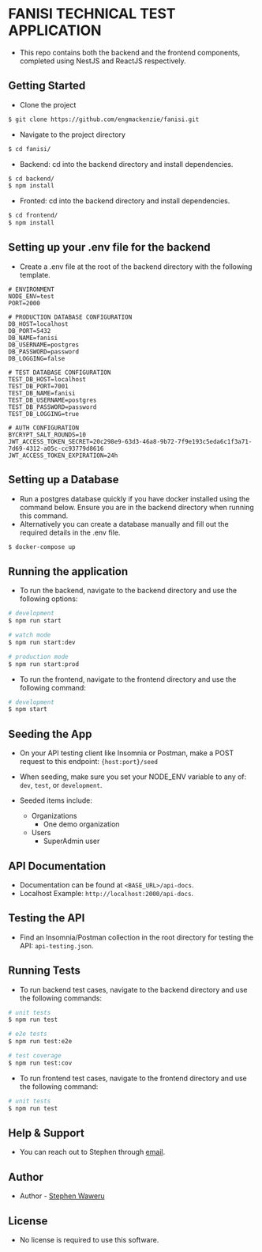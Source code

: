 # FANISI TECHNICAL TEST APPLICATION

- This repo contains both the backend and the frontend components, completed using NestJS and ReactJS respectively.


## Getting Started
- Clone the project 
```bash
$ git clone https://github.com/engmackenzie/fanisi.git
```
- Navigate to the project directory
```bash
$ cd fanisi/
```

- Backend: cd into the backend directory and install dependencies.
```bash
$ cd backend/
$ npm install
```

- Fronted: cd into the backend directory and install dependencies.
```bash
$ cd frontend/
$ npm install
```

## Setting up your .env file for the backend
- Create a .env file at the root of the backend directory with the following template.
```
# ENVIRONMENT
NODE_ENV=test
PORT=2000

# PRODUCTION DATABASE CONFIGURATION
DB_HOST=localhost
DB_PORT=5432
DB_NAME=fanisi
DB_USERNAME=postgres
DB_PASSWORD=password
DB_LOGGING=false

# TEST DATABASE CONFIGURATION
TEST_DB_HOST=localhost
TEST_DB_PORT=7001
TEST_DB_NAME=fanisi
TEST_DB_USERNAME=postgres
TEST_DB_PASSWORD=password
TEST_DB_LOGGING=true

# AUTH CONFIGURATION
BYCRYPT_SALT_ROUNDS=10
JWT_ACCESS_TOKEN_SECRET=20c298e9-63d3-46a8-9b72-7f9e193c5eda6c1f3a71-7d69-4312-a05c-cc93779d8616
JWT_ACCESS_TOKEN_EXPIRATION=24h
```

## Setting up a Database
- Run a postgres database quickly if you have docker installed using the command below. Ensure you are in the backend directory when running this command.
- Alternatively you can create a database manually and fill out the required details in the .env file.
```bash
$ docker-compose up
```

## Running the application
- To run the backend, navigate to the backend directory and use the following options:

```bash
# development
$ npm run start

# watch mode
$ npm run start:dev

# production mode
$ npm run start:prod
```

- To run the frontend, navigate to the frontend directory and  use the following command:
```bash
# development
$ npm start
```

## Seeding the App
- On your API testing client like Insomnia or Postman, make a POST request to this endpoint:
```{host:port}/seed```

- When seeding, make sure you set your NODE_ENV variable to any of: `dev`, `test`, or `development`.
- Seeded items include:
  - Organizations
    - One demo organization
  - Users
    - SuperAdmin user

## API Documentation 
- Documentation can be found at `<BASE_URL>/api-docs`.
- Localhost Example: `http://localhost:2000/api-docs`.

## Testing the API
- Find an Insomnia/Postman collection in the root directory for testing the API: `api-testing.json`.

## Running Tests
- To run backend test cases, navigate to the backend directory and use the following commands:
```bash
# unit tests
$ npm run test

# e2e tests
$ npm run test:e2e

# test coverage
$ npm run test:cov
```

- To run frontend test cases, navigate to the frontend directory and use the following command:
```bash
# unit tests
$ npm run test
```

## Help & Support
- You can reach out to Stephen through [email](stevomakenzi@gmail.com).

## Author

- Author - [Stephen Waweru](https://github.com/engmackenzie)

## License

- No license is required to use this software.
